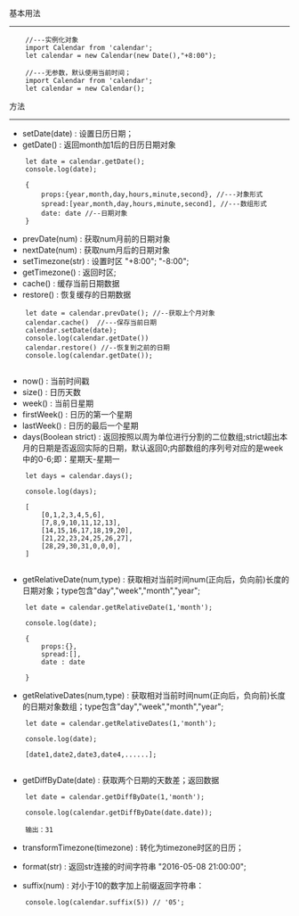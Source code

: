 基本用法

--------------------

```
	//---实例化对象
	import Calendar from 'calendar';
	let calendar = new Calendar(new Date(),"+8:00");

	//---无参数，默认使用当前时间；
	import Calendar from 'calendar';
	let calendar = new Calendar();

```

方法

------------------

* setDate(date) : 设置日历日期；
* getDate() : 返回month加1后的日历日期对象

```	
	let date = calendar.getDate();
	console.log(date);

	{
		props:{year,month,day,hours,minute,second}, //---对象形式
		spread:[year,month,day,hours,minute,second], //---数组形式
		date: date //--日期对象
	}

```
* prevDate(num) : 获取num月前的日期对象
* nextDate(num) : 获取num月后的日期对象
* setTimezone(str) : 设置时区 "+8:00"; "-8:00";
* getTimezone() : 返回时区;
* cache() : 缓存当前日期数据
* restore() : 恢复缓存的日期数据

```
	let date = calendar.prevDate(); //--获取上个月对象
	calendar.cache()  //---保存当前日期
	calendar.setDate(date);
	console.log(calendar.getDate())
	calendar.restore() //--恢复到之前的日期
	console.log(calendar.getDate());


```
* now() : 当前时间戳
* size() : 日历天数
* week() : 当前日星期
* firstWeek() : 日历的第一个星期
* lastWeek() : 日历的最后一个星期
* days(Boolean strict) : 返回按照以周为单位进行分割的二位数组;strict超出本月的日期是否返回实际的日期，默认返回0;内部数组的序列号对应的是week中的0-6;即：星期天-星期一

```
	let days = calendar.days();

	console.log(days);

	[
		[0,1,2,3,4,5,6],
		[7,8,9,10,11,12,13],
		[14,15,16,17,18,19,20],
		[21,22,23,24,25,26,27],
		[28,29,30,31,0,0,0],
	]


```
* getRelativeDate(num,type) : 获取相对当前时间num(正向后，负向前)长度的日期对象；type包含"day","week","month","year";

```
	let date = calendar.getRelativeDate(1,'month');

	console.log(date);

	{
		props:{},
		spread:[],
		date : date

	}

```

* getRelativeDates(num,type) : 获取相对当前时间num(正向后，负向前)长度的日期对象数组；type包含"day","week","month","year";

```
	let date = calendar.getRelativeDates(1,'month');

	console.log(date);

	[date1,date2,date3,date4,......];


```

* getDiffByDate(date) : 获取两个日期的天数差；返回数据

```
	let date = calendar.getDiffByDate(1,'month');

	console.log(calendar.getDiffByDate(date.date));
	
	输出：31

```

* transformTimezone(timezone) : 转化为timezone时区的日历；

* format(str) : 返回str连接的时间字符串 "2016-05-08 21:00:00";

* suffix(num) : 对小于10的数字加上前缀返回字符串：

```
	console.log(calendar.suffix(5)) // '05';
 
```
